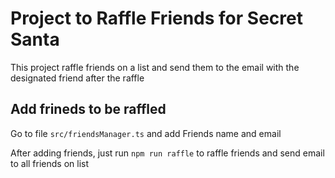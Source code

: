 # Project to Raffle Friends for Secret Santa

This project raffle friends on a list and send them to the email with the designated friend after the raffle

## Add frineds to be raffled

Go to file `src/friendsManager.ts` and add Friends name and email

After adding friends, just run `npm run raffle` to raffle friends and send email to all friends on list